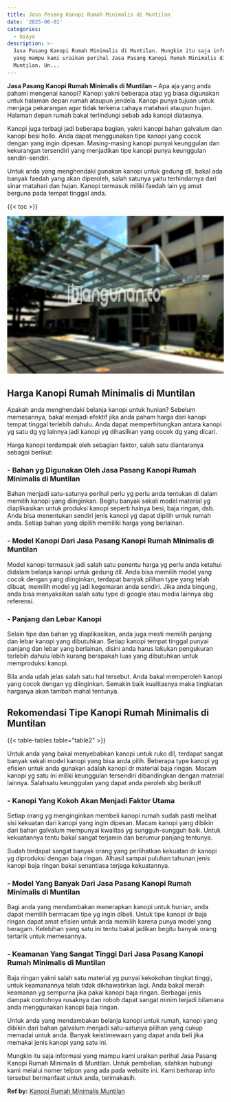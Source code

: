 ```yaml
---
title: Jasa Pasang Kanopi Rumah Minimalis di Muntilan
date: '2025-06-01'
categories:
  - biaya
description: >-
  Jasa Pasang Kanopi Rumah Minimalis di Muntilan. Mungkin itu saja informasi
  yang mampu kami uraikan perihal Jasa Pasang Kanopi Rumah Minimalis di
  Muntilan. Un...
---
```


**Jasa Pasang Kanopi Rumah Minimalis di Muntilan** – Apa aja yang anda pahami mengenai kanopi? Kanopi yakni beberapa atap yg biasa digunakan untuk halaman depan rumah ataupun jendela. Kanopi punya tujuan untuk menjaga pekarangan agar tidak terkena cahaya matahari ataupun hujan. Halaman depan rumah bakal terlindungi sebab ada kanopi diatasnya.

Kanopi juga terbagi jadi beberapa bagian, yakni kanopi bahan galvalum dan kanopi besi hollo. Anda dapat menggunakan tipe kanopi yang cocok dengan yang ingin dipesan. Masing-masing kanopi punyai keunggulan dan kekurangan tersendiri yang menjadikan tipe kanopi punya keunggulan sendiri-sendiri.

Untuk anda yang menghendaki gunakan kanopi untuk gedung dll, bakal ada banyak faedah yang akan diperoleh, salah satunya yaitu terhindarnya dari sinar matahari dan hujan. Kanopi termasuk miliki faedah lain yg amat berguna pada tempat tinggal anda.

{{< toc >}}

![Jasa Pasang Kanopi Rumah Minimalis di Muntilan](/images/harga-kanopi-minimalis-32.png)

## Harga Kanopi Rumah Minimalis di Muntilan

Apakah anda menghendaki belanja kanopi untuk hunian? Sebelum memesannya, bakal menjadi efektif jika anda paham harga dari kanopi tempat tinggal terlebih dahulu. Anda dapat memperhitungkan antara kanopi yg satu dg yg lainnya jadi kanopi yg dihasilkan yang cocok dg yang dicari.

Harga kanopi terdampak oleh sebagian faktor, salah satu diantaranya sebagai berikut:

### \- Bahan yg Digunakan Oleh Jasa Pasang Kanopi Rumah Minimalis di Muntilan

Bahan menjadi satu-satunya perihal perlu yg perlu anda tentukan di dalam memilih kanopi yang diinginkan. Begitu banyak sekali model material yg diaplikasikan untuk produksi kanopi seperti halnya besi, baja ringan, dsb. Anda bisa menentukan sendiri jenis kanopi yg dapat dipilih untuk rumah anda. Setiap bahan yang dipilih memiliki harga yang berlainan.

### \- Model Kanopi Dari Jasa Pasang Kanopi Rumah Minimalis di Muntilan

Model kanopi termasuk jadi salah satu penentu harga yg perlu anda ketahui didalam belanja kanopi untuk gedung dll. Anda bisa memilih model yang cocok dengan yang diinginkan, terdapat banyak pilihan type yang telah dibuat, memilih model yg jadi kegemaran anda sendiri. Jika anda bingung, anda bisa menyaksikan salah satu type di google atau media lainnya sbg referensi.

### \- Panjang dan Lebar Kanopi

Selain tipe dan bahan yg diaplikasikan, anda juga mesti memilih panjang dan lebar kanopi yang dibutuhkan. Setiap kanopi tempat tinggal punyai panjang dan lebar yang berlainan, disini anda harus lakukan pengukuran terlebih dahulu lebih kurang berapakah luas yang dibutuhkan untuk memproduksi kanopi.

Bila anda udah jelas salah satu hal tersebut. Anda bakal memperoleh kanopi yang cocok dengan yg diinginkan. Semakin baik kualitasnya maka tingkatan harganya akan tambah mahal tentunya.

## Rekomendasi Tipe Kanopi Rumah Minimalis di Muntilan

{{< table-tables table="table2" >}}

Untuk anda yang bakal menyebabkan kanopi untuk ruko dll, terdapat sangat banyak sekali model kanopi yang bisa anda pilih. Beberapa type kanopi yg efisien untuk anda gunakan adalah kanopi dr material baja ringan. Macam kanopi yg satu ini miliki keunggulan tersendiri dibandingkan dengan material lainnya. Salahsatu keunggulan yang dapat anda peroleh sbg berikut!

### \- Kanopi Yang Kokoh Akan Menjadi Faktor Utama

Setiap orang yg menginginkan membeli kanopi rumah sudah pasti melihat sisi kekuatan dari kanopi yang ingin dipesan. Macam kanopi yang dibikin dari bahan galvalum mempunyai kwalitas yg sungguh-sungguh baik. Untuk kekuatannya tentu bakal sangat terjamin dan berumur panjang tentunya.

Sudah terdapat sangat banyak orang yang perlihatkan kekuatan dr kanopi yg diproduksi dengan baja ringan. Alhasil sampai puluhan tahunan jenis kanopi baja ringan bakal senantiasa terjaga kekuatannya.

### \- Model Yang Banyak Dari Jasa Pasang Kanopi Rumah Minimalis di Muntilan

Bagi anda yang mendambakan menerapkan kanopi untuk hunian, anda dapat memilih bermacam tipe yg ingin dibeli. Untuk tipe kanopi dr baja ringan dapat amat efisien untuk anda memilih karena punya model yang beragam. Kelebihan yang satu ini tentu bakal jadikan begitu banyak orang tertarik untuk memesannya.

### \- Keamanan Yang Sangat Tinggi Dari Jasa Pasang Kanopi Rumah Minimalis di Muntilan

Baja ringan yakni salah satu material yg punyai kekokohan tingkat tinggi, untuk keamanannya telah tidak dikhawatirkan lagi. Anda bakal meraih keamanan yg sempurna jika pakai kanopi baja ringan. Berbagai jenis dampak contohnya rusaknya dan roboh dapat sangat minim terjadi bilamana anda menggunakan kanopi baja ringan.

Untuk anda yang mendambakan belanja kanopi untuk rumah, kanopi yang dibikin dari bahan galvalum menjadi satu-satunya pilihan yang cukup memadai untuk anda. Banyak keistimewaan yang dapat anda beli jika memakai jenis kanopi yang satu ini.

Mungkin itu saja informasi yang mampu kami uraikan perihal Jasa Pasang Kanopi Rumah Minimalis di Muntilan. Untuk pembelian, silahkan hubungi kami melalui nomer telpon yang ada pada website ini. Kami berharap info tersebut bermanfaat untuk anda, terimakasih.

**Ref by:**  [Kanopi Rumah Minimalis Muntilan](https://id.wikipedia.org/wiki/Kanopi)
